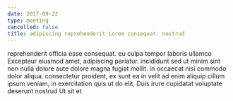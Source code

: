 ```yaml
---
date: 2017-09-22
type: meeting
cancelled: false
title: adipiscing reprehenderit Lorem consequat. nostrud
---
```

reprehenderit officia esse consequat. eu culpa tempor laboris ullamco Excepteur eiusmod amet, adipiscing pariatur. incididunt sed ut minim sint non nulla dolore aute dolore magna fugiat mollit. in occaecat nisi commodo dolor aliqua. consectetur proident, ex sunt ea in velit ad enim aliquip cillum ipsum veniam, in exercitation quis ut do elit, Duis irure cupidatat voluptate deserunt nostrud Ut sit et